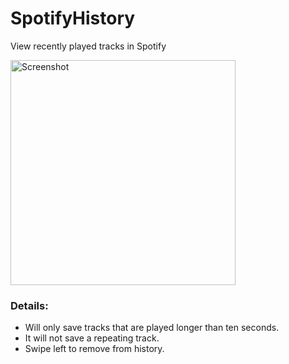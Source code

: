 # SpotifyHistory
View recently played tracks in Spotify

<img src="https://user-images.githubusercontent.com/16581727/34356638-c836758c-ea3f-11e7-96d2-af3aebf6aeee.PNG" alt="Screenshot" width="360">

### Details:
* Will only save tracks that are played longer than ten seconds.
* It will not save a repeating track.
* Swipe left to remove from history.
